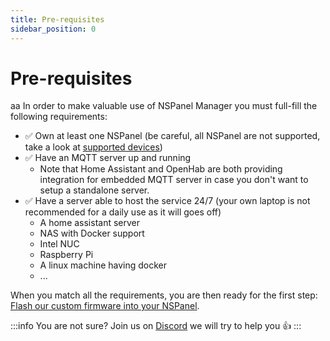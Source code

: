 ```yaml
---
title: Pre-requisites
sidebar_position: 0
---
```


# Pre-requisites
aa
In order to make valuable use of NSPanel Manager you must full-fill the following requirements:

* ✅ Own at least one NSPanel (be careful, all NSPanel are not supported, take a look at [supported devices](./supported-devices))
* ✅ Have an MQTT server up and running 
  * Note that Home Assistant and OpenHab are both providing integration for embedded MQTT server in case you don't want to setup a standalone server.
* ✅ Have a server able to host the service 24/7 (your own laptop is not recommended for a daily use as it will goes off)
  * A home assistant server
  * NAS with Docker support
  * Intel NUC
  * Raspberry Pi
  * A linux machine having docker
  * ...

When you match all the requirements, you are then ready for the first step: [Flash our custom firmware into your NSPanel](./flash-nspanel).

:::info
You are not sure? Join us on [Discord](https://discord.gg/RwXvAH56fE) we will try to help you 👍
:::
